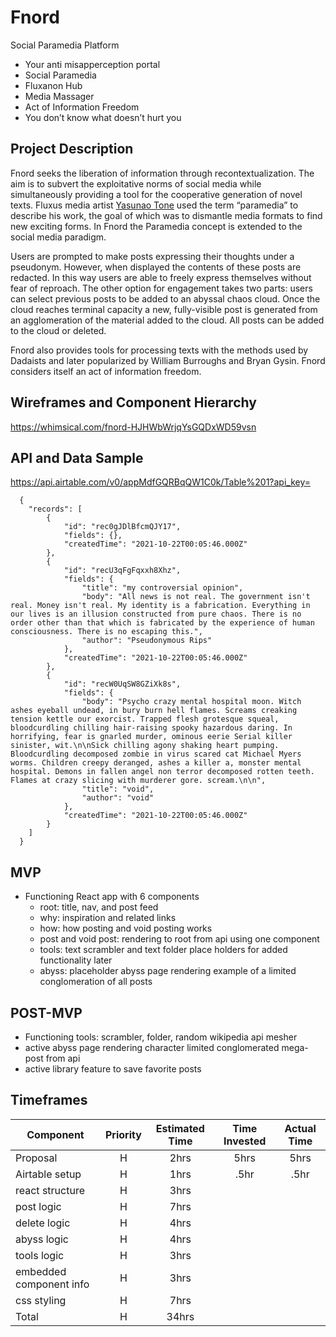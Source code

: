 # Fnord

Social Paramedia Platform

- Your anti misapperception portal
- Social Paramedia
- Fluxanon Hub
- Media Massager
- Act of Information Freedom
- You don’t know what doesn’t hurt you


## Project Description

Fnord seeks the liberation of information through recontextualization. The aim is to subvert the exploitative norms of social media while simultaneously providing a tool for the cooperative generation of novel texts. Fluxus media artist [Yasunao Tone](https://quod.lib.umich.edu/cgi/p/pod/dod-idx/yasunao-tone-and-mp3deviation.pdf?c=icmc;idno=bbp2372.2010.046) used the term “paramedia” to describe his work, the goal of which was to dismantle media formats to find new exciting forms. In Fnord the Paramedia concept is extended to the social media paradigm. 

Users are prompted to make posts expressing their thoughts under a pseudonym. However, when displayed the contents of these posts are redacted. In this way users are able to freely express themselves without fear of reproach. The other option for engagement takes two parts: users can select previous posts to be added to an abyssal chaos cloud. Once the cloud reaches terminal capacity a new, fully-visible post is generated from an agglomeration of the material added to the cloud. All posts can be added to the cloud or deleted. 

Fnord also provides tools for processing texts with the methods used by Dadaists and later popularized by William Burroughs and Bryan Gysin. Fnord considers itself an act of information freedom.

## Wireframes and Component Hierarchy

https://whimsical.com/fnord-HJHWbWrjqYsGQDxWD59vsn

## API and Data Sample

https://api.airtable.com/v0/appMdfGQRBqQW1C0k/Table%201?api_key=


```
  {
    "records": [
        {
            "id": "rec0gJDlBfcmQJY17",
            "fields": {},
            "createdTime": "2021-10-22T00:05:46.000Z"
        },
        {
            "id": "recU3qFgFqxxh8Xhz",
            "fields": {
                "title": "my controversial opinion",
                "body": "All news is not real. The government isn't real. Money isn't real. My identity is a fabrication. Everything in our lives is an illusion constructed from pure chaos. There is no order other than that which is fabricated by the experience of human consciousness. There is no escaping this.",
                "author": "Pseudonymous Rips"
            },
            "createdTime": "2021-10-22T00:05:46.000Z"
        },
        {
            "id": "recW0UqSW8GZiXk8s",
            "fields": {
                "body": "Psycho crazy mental hospital moon. Witch ashes eyeball undead, in bury burn hell flames. Screams creaking tension kettle our exorcist. Trapped flesh grotesque squeal, bloodcurdling chilling hair-raising spooky hazardous daring. In horrifying, fear is gnarled murder, ominous eerie Serial killer sinister, wit.\n\nSick chilling agony shaking heart pumping. Bloodcurdling decomposed zombie in virus scared cat Michael Myers worms. Children creepy deranged, ashes a killer a, monster mental hospital. Demons in fallen angel non terror decomposed rotten teeth. Flames at crazy slicing with murderer gore. scream.\n\n",
                "title": "void",
                "author": "void"
            },
            "createdTime": "2021-10-22T00:05:46.000Z"
        }
    ]
  }
```

## MVP

- Functioning React app with 6 components
  - root: title, nav, and post feed
  - why: inspiration and related links
  - how: how posting and void posting works
  - post and void post: rendering to root from api using one component
  - tools: text scrambler and text folder place holders for added functionality later
  - abyss: placeholder abyss page rendering example of a limited conglomeration of all posts

## POST-MVP

- Functioning tools: scrambler, folder, random wikipedia api mesher
- active abyss page rendering character limited conglomerated mega-post from api
- active library feature to save favorite posts

## Timeframes

| Component                 | Priority | Estimated Time | Time Invested | Actual Time |
| ------------------------- | :------: | :------------: | :-----------: | :---------: |
| Proposal                  |    H     |      2hrs      |     5hrs      |    5hrs     |
| Airtable setup            |    H     |      1hrs      |      .5hr     |     .5hr    |
| react structure           |    H     |      3hrs      |               |             |
|  post logic               |    H     |      7hrs      |               |             |
|  delete logic             |    H     |      4hrs      |               |             |
| abyss logic               |    H     |      4hrs      |               |             |
| tools logic               |    H     |      3hrs      |               |             |
| embedded component info   |    H     |      3hrs      |               |             |
| css styling               |    H     |      7hrs      |               |             |
| Total                     |    H     |      34hrs     |               |             |
